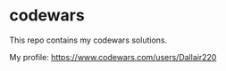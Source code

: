 # codewars

This repo contains my codewars solutions.


My profile: 
https://www.codewars.com/users/Dallair220
